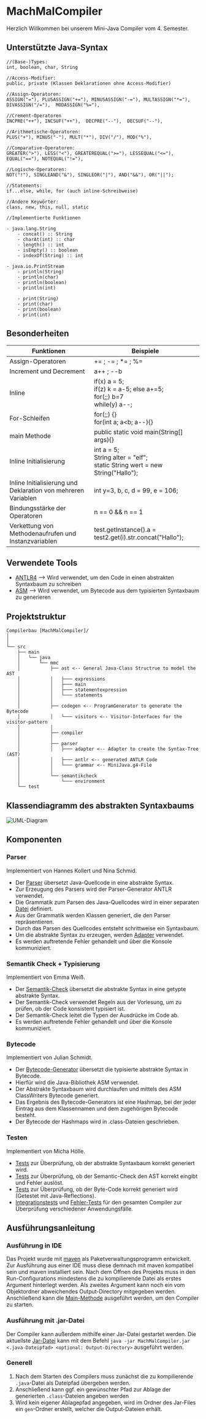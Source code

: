 # MachMalCompiler

Herzlich Willkommen bei unserem Mini-Java Compiler vom 4. Semester.

## Unterstützte Java-Syntax

```plain
//(Base-)Types:
int, boolean, char, String

//Access-Modifier:
public, private (Klassen Deklarationen ohne Access-Modifier)

//Assign-Operatoren:
ASSIGN("="), PLUSASSIGN("+="), MINUSASSIGN("-="), MULTASSIGN("*="), DIVASSIGN("/="),  MODASSIGN("%="), 

//Crement-Operatoren
INCPRE("++"), INCSUF("++"),  DECPRE("--"),  DECSUF("--"), 

//Arithmetische-Operatoren:
PLUS("+"), MINUS("-"), MULT("*"), DIV("/"), MOD("%"),

//Comparative-Operatoren:
GREATER(">"), LESS("<"), GREATEREQUAL(">="), LESSEQUAL("<="), EQUAL("=="), NOTEQUAL("!="),

//Logische-Operatoren:
NOT("!"), SINGLEAND("&"), SINGLEOR("|"), AND("&&"), OR("||");

//Statements:
if...else, while, for (auch inline-Schreibweise)

//Andere Keywörter:
class, new, this, null, static

//Implementierte Funktionen

- java.lang.String
    - concat() :: String
    - charAt(int) :: char
    - length() :: int
    - isEmpty() :: boolean
    - indexOf(String) :: int    

- java.io.PrintStream
    - println(String)
    - println(char)
    - println(boolean)
    - println(int)
    
    - print(String)
    - print(char)
    - print(boolean)
    - print(int)    
```
## Besonderheiten

| Funktionen                                                    | Beispiele                                                                          |
|---------------------------------------------------------------|------------------------------------------------------------------------------------|
| Assign-Operatoren                                             | += ; -= ; *= ; %=                                                                  |
| Increment und Decrement                                       | a++ ; --b                                                                          |
| Inline                                                        | if(x) a = 5;<br/> if(z) k = a-5; else a+=5;<br/>for(;;) b=7<br/> while(y) a--;     |
| For-Schleifen                                                 | for(;;) {}<br/>for(int a; a<b; a--){}                                              |
| main Methode                                                  | public static void main(String[] args){}                                           |
| Inline Initialisierung                                        | int a = 5;<br/>String alter = "elf";<br/>static String wert = new String("Hallo"); |
| Inline Initialisierung und Deklaration von mehreren Variablen | int y=3, b, c, d = 99, e = 106;                                                    |
| Bindungsstärke der Operatoren                                 | n == 0 && n == 1                                                                   |
| Verkettung von Methodenaufrufen und Instanzvariablen          | test.getInstance().a = test2.get(i).str.concat("Hallo");                           |

## Verwendete Tools
* [ANTLR4](https://www.antlr.org/) --> Wird verwendet, um den Code in einen abstrakten Syntaxbaum zu schreiben
* [ASM](https://asm.ow2.io/) --> Wird verwendet, um Bytecode aus dem typisierten Syntaxbaum zu generieren

## Projektstruktur

```plain
Compilerbau [MachMalCompiler]/
│
│
└── src
    ├── main
    │   └── java
    │       └── mmc
    │           ├── ast <-- General Java-Class Structrue to model the AST
    │           │   ├─── expressions
    │           │   ├─── main
    │           │   ├─── statementexpression
    │           │   └─── statements
    │           │
    │           ├── codegen <-- ProgramGenerator to generate the Bytecode
    │           │   └─── visitors <-- Visitor-Interfaces for the visitor-pattern
    │           │
    │           ├── compiler
    │           │
    │           ├── parser
    │           │   ├─── adapter <-- Adapter to create the Syntax-Tree (AST)
    │           │   ├─── antlr <-- generated ANTLR Code
    │           │   └─── grammar <-- MiniJava.g4-File
    │           │
    │           └── semantikcheck
    │               └─── environment
    └── test
```
## Klassendiagramm des abstrakten Syntaxbaums
![UML-Diagram](./uml/AST_UML.svg)

## Komponenten

### Parser

Implementiert von Hannes Kollert und Nina Schmid.

* Der [Parser](./src/main/java/mmc/parser) übersetzt Java-Quellcode in eine abstrakte Syntax. 
* Zur Erzeugung des Parsers wird der Parser-Generator ANTLR verwendet. 
* Die Grammatik zum Parsen des Java-Quellcodes wird in einer separaten [Datei](./src/main/java/mmc/parser/MiniJava.g4) definiert. 
* Aus der Grammatik werden Klassen generiert, die den Parser repräsentieren. 
* Durch das Parsen des Quellcodes entsteht schrittweise ein Syntaxbaum. 
* Um die abstrakte Syntax zu erzeugen, werden [Adapter](./src/main/java/mmc/parser/adapter) verwendet. 
* Es werden auftretende Fehler gehandelt und über die Konsole kommuniziert.

### Semantik Check + Typisierung

Implementiert von Emma Weiß.

* Der [Semantik-Check](./src/main/java/mmc/semantikcheck) übersetzt die abstrakte Syntax in eine getypte abstrakte Syntax.
* Der Semantik-Check verwendet Regeln aus der Vorlesung, um zu prüfen, ob der Code konsistent typisiert ist.
* Der Semantik-Check leitet die Typen der Ausdrücke im Code ab.
* Es werden auftretende Fehler gehandelt und über die Konsole kommuniziert.

### Bytecode

Implementiert von Julian Schmidt.

* Der [Bytecode-Generator](./src/main/java/mmc/codegen) übersetzt die typisierte abstrakte Syntax in Bytecode.
* Hierfür wird die Java-Bibliothek ASM verwendet.
* Der Abstrakte Syntaxbaum wird durchlaufen und mittels des ASM ClassWriters Bytecode generiert.
* Das Ergebnis des Bytecode-Generators ist eine Hashmap, bei der jeder Eintrag aus dem Klassennamen und dem zugehörigen Bytecode besteht.
* Der Bytecode der Hashmaps wird in .class-Dateien geschrieben.

### Testen

Implementiert von Micha Hölle.

- [Tests](./src/test/java/mmc/AstTests.java) zur Überprüfung, ob der abstrakte Syntaxbaum korrekt generiert wird.
- [Tests](./src/test/java/mmc/TastTests.java) zur Überprüfung, ob der Semantic-Check den AST korrekt eingibt und Fehler auslöst.
- [Tests](./src/test/java/mmc/ByteCodeTest.java) zur Überprüfung, ob der Byte-Code korrekt generiert wird (Getestet mit Java-Reflections).
- [Integrationstests](./src/test/java/mmc/FullRunTests.java) und [Fehler-Tests](./src/test/java/mmc/FailTests.java) für den gesamten Compiler zur Überprüfung verschiedener Anwendungsfälle.

## Ausführungsanleitung

### Ausführung in IDE
Das Projekt wurde mit [maven](https://maven.apache.org/) als Paketverwaltungsprogramm entwickelt.
Zur Ausführung aus einer IDE muss diese demnach mit maven kompatibel sein und maven installiert sein.
Nach dem Öffnen des Projekts muss in den Run-Configurations mindestens die zu kompilierende Datei als erstes Argument hinterlegt werden.
Als zweites Argument kann noch ein vom Objektordner abweichendes Output-Directory mitgegeben werden.
Anschließend kann die [Main-Methode](./src/main/java/mmc/Main.java) ausgeführt werden, um den Compiler zu starten.

### Ausführung mit .jar-Datei
Der Compiler kann außerdem mithilfe einer Jar-Datei gestartet werden.
Die aktuellste [Jar-Datei](./MachMalCompiler.jar) kann mit dem Befehl
```java -jar MachMalCompiler.jar <.java-Dateipfad> <optional: Output-Directory>``` ausgeführt werden.

### Generell
1. Nach dem Starten des Compilers muss zunächst die zu kompilierende ```.java```-Datei als Dateipfad übergeben werden.
2. Anschließend kann ggf. ein gewünschter Pfad zur Ablage der generierten ```.class```-Dateien angeben werden
3. Wird kein eigener Ablagepfad angegeben, wird im Ordner des Jar-Files ein ```gen```-Ordner erstellt, welcher die Output-Dateien erhält.
